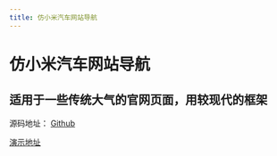 ```yaml
---
title: 仿小米汽车网站导航
---
```


# 仿小米汽车网站导航
## 适用于一些传统大气的官网页面，用较现代的框架
源码地址： [Github](https://github.com/WorshipMoon/brilliance.sunling729.top/tree/main/Header/Nav)

[演示地址](https://brilliance.sunling729.top/Nav/xiaomi)
